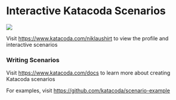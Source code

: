 # Interactive Katacoda Scenarios

[![](http://shields.katacoda.com/katacoda/niklaushirt/count.svg)](https://www.katacoda.com/niklaushirt "Get your profile on Katacoda.com")

Visit https://www.katacoda.com/niklaushirt to view the profile and interactive scenarios

### Writing Scenarios
Visit https://www.katacoda.com/docs to learn more about creating Katacoda scenarios

For examples, visit https://github.com/katacoda/scenario-example
